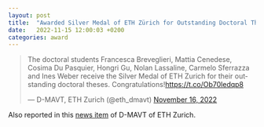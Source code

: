```yaml
---
layout: post
title:  "Awarded Silver Medal of ETH Zürich for Outstanding Doctoral Thesis"
date:   2022-11-15 12:00:03 +0200
categories: award
---
```

<blockquote class="twitter-tweet" data-theme="dark"><p lang="en" dir="ltr">The doctoral students Francesca Breveglieri, Mattia Cenedese, Cosima Du Pasquier, Hongri Gu, Nolan Lassaline, Carmelo Sferrazza and Ines Weber receive the Silver Medal of ETH Zurich for their outstanding doctoral theses. Congratulations!<a href="https://t.co/Ob70ledqp8">https://t.co/Ob70ledqp8</a></p>&mdash; D-MAVT, ETH Zurich (@eth_dmavt) <a href="https://twitter.com/eth_dmavt/status/1592804946218393600?ref_src=twsrc%5Etfw">November 16, 2022</a></blockquote> <script async src="https://platform.twitter.com/widgets.js" charset="utf-8"></script>

Also reported in this [news item](https://mavt.ethz.ch/news-and-events/d-mavt-news/2022/11/herausragende-doktorarbeiten-2022.html) of D-MAVT of ETH Zurich.
